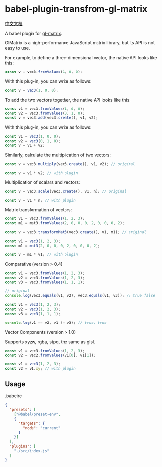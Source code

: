 # babel-plugin-transfrom-gl-matrix

[中文文档](README-CN.md)

A babel plugin for [gl-matrix](https://github.com/toji/gl-matrix).

GlMatrix is a high-performance JavaScript matrix library, but its API is not easy to use.

For example, to define a three-dimensional vector, the native API looks like this:

```js
const v = vec3.fromValues(1, 0, 0);
```

With this plug-in, you can write as follows:

```js
const v = vec3(1, 0, 0);
```

To add the two vectors together, the native API looks like this:

```js
const v1 = vec3.fromValues(1, 0, 0);
const v2 = vec3.fromValues(0, 1, 0);
const v = vec3.add(vec3.create(), v1, v2);
```

With this plug-in, you can write as follows:

```js
const v1 = vec3(1, 0, 0);
const v2 = vec3(0, 1, 0);
const v = v1 + v2;
```

Similarly, calculate the multiplication of two vectors:

```js
const v = vec3.multiply(vec3.create(), v1, v2); // original
```

```js
const v = v1 * v2; // with plugin
```

Multiplication of scalars and vectors:

```js
const v = vec3.scale(vec3.create(), v1, n); // original
```

```js
const v = v1 * n; // with plugin
```

Matrix transformation of vectors:

```js
const v1 = vec3.fromValues(1, 2, 3);
const m1 = mat3.fromValues(2, 0, 0, 0, 2, 0, 0, 0, 2);

const v = vec3.transformMat3(vec3.create(), v1, m1); // original
```

```js
const v1 = vec3(1, 2, 3);
const m1 = mat3(2, 0, 0, 0, 2, 0, 0, 0, 2);

const v = m1 * v1; // with plugin
```

Comparative (version > 0.4)

```js
const v1 = vec3.fromValues(1, 2, 3);
const v2 = vec3.fromValues(1, 2, 3);
const v3 = vec3.fromValues(1, 1, 1);

// original
console.log(vec3.equals(v1, v2), vec3.equals(v1, v3)); // true false
```

```js
const v1 = vec3(1, 2, 3);
const v2 = vec3(1, 2, 3);
const v3 = vec3(1, 1, 1);

console.log(v1 == v2, v1 != v3); // true, true
```

Vector Components (version > 1.0)

Supports xyzw, rgba, stpq, the same as glsl.

```js
const v1 = vec3.fromValues(1, 2, 3);
const v2 = vec2.fromValues(v1[0], v1[1]);
```

```js
const v1 = vec3(1, 2, 3);
const v2 = v1.xy; // with plugin
```

## Usage

.babelrc

```json
{
  "presets": [
    ["@babel/preset-env",
    {
      "targets": {
        "node": "current"
      }
    }]
  ],
  "plugins": [
    "./src/index.js"
  ]
}
```
